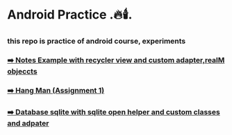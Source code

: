 # Android Practice .🔥🕯️.
### this repo is practice of android course, experiments

### [ ➡️ Notes Example with recycler view and custom adapter,realM objeccts  ](https://github.com/HaseebUllahAbbasi/MAD/tree/main/recyclerWithContectMenu)

### [➡️ Hang Man (Assignment 1)  ](https://github.com/HaseebUllahAbbasi/MAD/tree/main/Hangman)


### [➡️ Database sqlite with sqlite open helper and custom classes and adpater  ](https://github.com/HaseebUllahAbbasi/MAD/tree/main/dot_db_android)


